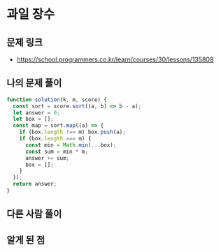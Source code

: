 # 과일 장수

## 문제 링크

- https://school.programmers.co.kr/learn/courses/30/lessons/135808

## 나의 문제 풀이

```js
function solution(k, m, score) {
  const sort = score.sort((a, b) => b - a);
  let answer = 0;
  let box = [];
  const map = sort.map((a) => {
    if (box.length !== m) box.push(a);
    if (box.length === m) {
      const min = Math.min(...box);
      const sum = min * m;
      answer += sum;
      box = [];
    }
  });
  return answer;
}
```

## 다른 사람 풀이

## 알게 된 점
